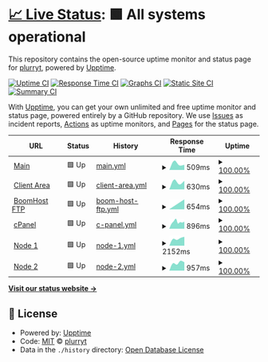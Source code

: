 # [📈 Live Status](https://pythoniaweb.github.io/boomstatus): <!--live status--> **🟩 All systems operational**

This repository contains the open-source uptime monitor and status page for [plurryt](https://fireurl.ga), powered by [Upptime](https://github.com/upptime/upptime).

[![Uptime CI](https://github.com/pythoniaweb/boomstatus/workflows/Uptime%20CI/badge.svg)](https://github.com/pythoniaweb/boomstatus/actions?query=workflow%3A%22Uptime+CI%22)
[![Response Time CI](https://github.com/pythoniaweb/boomstatus/workflows/Response%20Time%20CI/badge.svg)](https://github.com/pythoniaweb/boomstatus/actions?query=workflow%3A%22Response+Time+CI%22)
[![Graphs CI](https://github.com/pythoniaweb/boomstatus/workflows/Graphs%20CI/badge.svg)](https://github.com/pythoniaweb/boomstatus/actions?query=workflow%3A%22Graphs+CI%22)
[![Static Site CI](https://github.com/pythoniaweb/boomstatus/workflows/Static%20Site%20CI/badge.svg)](https://github.com/pythoniaweb/boomstatus/actions?query=workflow%3A%22Static+Site+CI%22)
[![Summary CI](https://github.com/pythoniaweb/boomstatus/workflows/Summary%20CI/badge.svg)](https://github.com/pythoniaweb/boomstatus/actions?query=workflow%3A%22Summary+CI%22)

With [Upptime](https://upptime.js.org), you can get your own unlimited and free uptime monitor and status page, powered entirely by a GitHub repository. We use [Issues](https://github.com/pythoniaweb/boomstatus/issues) as incident reports, [Actions](https://github.com/pythoniaweb/boomstatus/actions) as uptime monitors, and [Pages](https://pythoniaweb.github.io/boomstatus) for the status page.

<!--start: status pages-->
<!-- This summary is generated by Upptime (https://github.com/upptime/upptime) -->
<!-- Do not edit this manually, your changes will be overwritten -->
<!-- prettier-ignore -->
| URL | Status | History | Response Time | Uptime |
| --- | ------ | ------- | ------------- | ------ |
| <img alt="" src="https://favicons.githubusercontent.com/boomhost.ml" height="13"> [Main](http://boomhost.ml/index.php) | 🟩 Up | [main.yml](https://github.com/pythoniaweb/status/commits/HEAD/history/main.yml) | <details><summary><img alt="Response time graph" src="./graphs/main/response-time-week.png" height="20"> 509ms</summary><br><a href="https://pythoniaweb.github.io/boomstatus/history/main"><img alt="Response time 509" src="https://img.shields.io/endpoint?url=https%3A%2F%2Fraw.githubusercontent.com%2Fpythoniaweb%2Fstatus%2FHEAD%2Fapi%2Fmain%2Fresponse-time.json"></a><br><a href="https://pythoniaweb.github.io/boomstatus/history/main"><img alt="24-hour response time 509" src="https://img.shields.io/endpoint?url=https%3A%2F%2Fraw.githubusercontent.com%2Fpythoniaweb%2Fstatus%2FHEAD%2Fapi%2Fmain%2Fresponse-time-day.json"></a><br><a href="https://pythoniaweb.github.io/boomstatus/history/main"><img alt="7-day response time 509" src="https://img.shields.io/endpoint?url=https%3A%2F%2Fraw.githubusercontent.com%2Fpythoniaweb%2Fstatus%2FHEAD%2Fapi%2Fmain%2Fresponse-time-week.json"></a><br><a href="https://pythoniaweb.github.io/boomstatus/history/main"><img alt="30-day response time 509" src="https://img.shields.io/endpoint?url=https%3A%2F%2Fraw.githubusercontent.com%2Fpythoniaweb%2Fstatus%2FHEAD%2Fapi%2Fmain%2Fresponse-time-month.json"></a><br><a href="https://pythoniaweb.github.io/boomstatus/history/main"><img alt="1-year response time 509" src="https://img.shields.io/endpoint?url=https%3A%2F%2Fraw.githubusercontent.com%2Fpythoniaweb%2Fstatus%2FHEAD%2Fapi%2Fmain%2Fresponse-time-year.json"></a></details> | <details><summary><a href="https://pythoniaweb.github.io/boomstatus/history/main">100.00%</a></summary><a href="https://pythoniaweb.github.io/boomstatus/history/main"><img alt="All-time uptime 100.00%" src="https://img.shields.io/endpoint?url=https%3A%2F%2Fraw.githubusercontent.com%2Fpythoniaweb%2Fstatus%2FHEAD%2Fapi%2Fmain%2Fuptime.json"></a><br><a href="https://pythoniaweb.github.io/boomstatus/history/main"><img alt="24-hour uptime 100.00%" src="https://img.shields.io/endpoint?url=https%3A%2F%2Fraw.githubusercontent.com%2Fpythoniaweb%2Fstatus%2FHEAD%2Fapi%2Fmain%2Fuptime-day.json"></a><br><a href="https://pythoniaweb.github.io/boomstatus/history/main"><img alt="7-day uptime 100.00%" src="https://img.shields.io/endpoint?url=https%3A%2F%2Fraw.githubusercontent.com%2Fpythoniaweb%2Fstatus%2FHEAD%2Fapi%2Fmain%2Fuptime-week.json"></a><br><a href="https://pythoniaweb.github.io/boomstatus/history/main"><img alt="30-day uptime 100.00%" src="https://img.shields.io/endpoint?url=https%3A%2F%2Fraw.githubusercontent.com%2Fpythoniaweb%2Fstatus%2FHEAD%2Fapi%2Fmain%2Fuptime-month.json"></a><br><a href="https://pythoniaweb.github.io/boomstatus/history/main"><img alt="1-year uptime 100.00%" src="https://img.shields.io/endpoint?url=https%3A%2F%2Fraw.githubusercontent.com%2Fpythoniaweb%2Fstatus%2FHEAD%2Fapi%2Fmain%2Fuptime-year.json"></a></details>
| <img alt="" src="https://favicons.githubusercontent.com/area.boomhost.ml" height="13"> [Client Area](http://area.boomhost.ml/login.php) | 🟩 Up | [client-area.yml](https://github.com/pythoniaweb/status/commits/HEAD/history/client-area.yml) | <details><summary><img alt="Response time graph" src="./graphs/client-area/response-time-week.png" height="20"> 630ms</summary><br><a href="https://pythoniaweb.github.io/boomstatus/history/client-area"><img alt="Response time 630" src="https://img.shields.io/endpoint?url=https%3A%2F%2Fraw.githubusercontent.com%2Fpythoniaweb%2Fstatus%2FHEAD%2Fapi%2Fclient-area%2Fresponse-time.json"></a><br><a href="https://pythoniaweb.github.io/boomstatus/history/client-area"><img alt="24-hour response time 630" src="https://img.shields.io/endpoint?url=https%3A%2F%2Fraw.githubusercontent.com%2Fpythoniaweb%2Fstatus%2FHEAD%2Fapi%2Fclient-area%2Fresponse-time-day.json"></a><br><a href="https://pythoniaweb.github.io/boomstatus/history/client-area"><img alt="7-day response time 630" src="https://img.shields.io/endpoint?url=https%3A%2F%2Fraw.githubusercontent.com%2Fpythoniaweb%2Fstatus%2FHEAD%2Fapi%2Fclient-area%2Fresponse-time-week.json"></a><br><a href="https://pythoniaweb.github.io/boomstatus/history/client-area"><img alt="30-day response time 630" src="https://img.shields.io/endpoint?url=https%3A%2F%2Fraw.githubusercontent.com%2Fpythoniaweb%2Fstatus%2FHEAD%2Fapi%2Fclient-area%2Fresponse-time-month.json"></a><br><a href="https://pythoniaweb.github.io/boomstatus/history/client-area"><img alt="1-year response time 630" src="https://img.shields.io/endpoint?url=https%3A%2F%2Fraw.githubusercontent.com%2Fpythoniaweb%2Fstatus%2FHEAD%2Fapi%2Fclient-area%2Fresponse-time-year.json"></a></details> | <details><summary><a href="https://pythoniaweb.github.io/boomstatus/history/client-area">100.00%</a></summary><a href="https://pythoniaweb.github.io/boomstatus/history/client-area"><img alt="All-time uptime 100.00%" src="https://img.shields.io/endpoint?url=https%3A%2F%2Fraw.githubusercontent.com%2Fpythoniaweb%2Fstatus%2FHEAD%2Fapi%2Fclient-area%2Fuptime.json"></a><br><a href="https://pythoniaweb.github.io/boomstatus/history/client-area"><img alt="24-hour uptime 100.00%" src="https://img.shields.io/endpoint?url=https%3A%2F%2Fraw.githubusercontent.com%2Fpythoniaweb%2Fstatus%2FHEAD%2Fapi%2Fclient-area%2Fuptime-day.json"></a><br><a href="https://pythoniaweb.github.io/boomstatus/history/client-area"><img alt="7-day uptime 100.00%" src="https://img.shields.io/endpoint?url=https%3A%2F%2Fraw.githubusercontent.com%2Fpythoniaweb%2Fstatus%2FHEAD%2Fapi%2Fclient-area%2Fuptime-week.json"></a><br><a href="https://pythoniaweb.github.io/boomstatus/history/client-area"><img alt="30-day uptime 100.00%" src="https://img.shields.io/endpoint?url=https%3A%2F%2Fraw.githubusercontent.com%2Fpythoniaweb%2Fstatus%2FHEAD%2Fapi%2Fclient-area%2Fuptime-month.json"></a><br><a href="https://pythoniaweb.github.io/boomstatus/history/client-area"><img alt="1-year uptime 100.00%" src="https://img.shields.io/endpoint?url=https%3A%2F%2Fraw.githubusercontent.com%2Fpythoniaweb%2Fstatus%2FHEAD%2Fapi%2Fclient-area%2Fuptime-year.json"></a></details>
| <img alt="" src="https://favicons.githubusercontent.com/mftp.boomhost.ml" height="13"> [BoomHost FTP](http://mftp.boomhost.ml) | 🟩 Up | [boom-host-ftp.yml](https://github.com/pythoniaweb/status/commits/HEAD/history/boom-host-ftp.yml) | <details><summary><img alt="Response time graph" src="./graphs/boom-host-ftp/response-time-week.png" height="20"> 654ms</summary><br><a href="https://pythoniaweb.github.io/boomstatus/history/boom-host-ftp"><img alt="Response time 654" src="https://img.shields.io/endpoint?url=https%3A%2F%2Fraw.githubusercontent.com%2Fpythoniaweb%2Fstatus%2FHEAD%2Fapi%2Fboom-host-ftp%2Fresponse-time.json"></a><br><a href="https://pythoniaweb.github.io/boomstatus/history/boom-host-ftp"><img alt="24-hour response time 654" src="https://img.shields.io/endpoint?url=https%3A%2F%2Fraw.githubusercontent.com%2Fpythoniaweb%2Fstatus%2FHEAD%2Fapi%2Fboom-host-ftp%2Fresponse-time-day.json"></a><br><a href="https://pythoniaweb.github.io/boomstatus/history/boom-host-ftp"><img alt="7-day response time 654" src="https://img.shields.io/endpoint?url=https%3A%2F%2Fraw.githubusercontent.com%2Fpythoniaweb%2Fstatus%2FHEAD%2Fapi%2Fboom-host-ftp%2Fresponse-time-week.json"></a><br><a href="https://pythoniaweb.github.io/boomstatus/history/boom-host-ftp"><img alt="30-day response time 654" src="https://img.shields.io/endpoint?url=https%3A%2F%2Fraw.githubusercontent.com%2Fpythoniaweb%2Fstatus%2FHEAD%2Fapi%2Fboom-host-ftp%2Fresponse-time-month.json"></a><br><a href="https://pythoniaweb.github.io/boomstatus/history/boom-host-ftp"><img alt="1-year response time 654" src="https://img.shields.io/endpoint?url=https%3A%2F%2Fraw.githubusercontent.com%2Fpythoniaweb%2Fstatus%2FHEAD%2Fapi%2Fboom-host-ftp%2Fresponse-time-year.json"></a></details> | <details><summary><a href="https://pythoniaweb.github.io/boomstatus/history/boom-host-ftp">100.00%</a></summary><a href="https://pythoniaweb.github.io/boomstatus/history/boom-host-ftp"><img alt="All-time uptime 100.00%" src="https://img.shields.io/endpoint?url=https%3A%2F%2Fraw.githubusercontent.com%2Fpythoniaweb%2Fstatus%2FHEAD%2Fapi%2Fboom-host-ftp%2Fuptime.json"></a><br><a href="https://pythoniaweb.github.io/boomstatus/history/boom-host-ftp"><img alt="24-hour uptime 100.00%" src="https://img.shields.io/endpoint?url=https%3A%2F%2Fraw.githubusercontent.com%2Fpythoniaweb%2Fstatus%2FHEAD%2Fapi%2Fboom-host-ftp%2Fuptime-day.json"></a><br><a href="https://pythoniaweb.github.io/boomstatus/history/boom-host-ftp"><img alt="7-day uptime 100.00%" src="https://img.shields.io/endpoint?url=https%3A%2F%2Fraw.githubusercontent.com%2Fpythoniaweb%2Fstatus%2FHEAD%2Fapi%2Fboom-host-ftp%2Fuptime-week.json"></a><br><a href="https://pythoniaweb.github.io/boomstatus/history/boom-host-ftp"><img alt="30-day uptime 100.00%" src="https://img.shields.io/endpoint?url=https%3A%2F%2Fraw.githubusercontent.com%2Fpythoniaweb%2Fstatus%2FHEAD%2Fapi%2Fboom-host-ftp%2Fuptime-month.json"></a><br><a href="https://pythoniaweb.github.io/boomstatus/history/boom-host-ftp"><img alt="1-year uptime 100.00%" src="https://img.shields.io/endpoint?url=https%3A%2F%2Fraw.githubusercontent.com%2Fpythoniaweb%2Fstatus%2FHEAD%2Fapi%2Fboom-host-ftp%2Fuptime-year.json"></a></details>
| <img alt="" src="https://favicons.githubusercontent.com/cpanel.boomhost.ml" height="13"> [cPanel](https://cpanel.boomhost.ml) | 🟩 Up | [c-panel.yml](https://github.com/pythoniaweb/status/commits/HEAD/history/c-panel.yml) | <details><summary><img alt="Response time graph" src="./graphs/c-panel/response-time-week.png" height="20"> 896ms</summary><br><a href="https://pythoniaweb.github.io/boomstatus/history/c-panel"><img alt="Response time 896" src="https://img.shields.io/endpoint?url=https%3A%2F%2Fraw.githubusercontent.com%2Fpythoniaweb%2Fstatus%2FHEAD%2Fapi%2Fc-panel%2Fresponse-time.json"></a><br><a href="https://pythoniaweb.github.io/boomstatus/history/c-panel"><img alt="24-hour response time 896" src="https://img.shields.io/endpoint?url=https%3A%2F%2Fraw.githubusercontent.com%2Fpythoniaweb%2Fstatus%2FHEAD%2Fapi%2Fc-panel%2Fresponse-time-day.json"></a><br><a href="https://pythoniaweb.github.io/boomstatus/history/c-panel"><img alt="7-day response time 896" src="https://img.shields.io/endpoint?url=https%3A%2F%2Fraw.githubusercontent.com%2Fpythoniaweb%2Fstatus%2FHEAD%2Fapi%2Fc-panel%2Fresponse-time-week.json"></a><br><a href="https://pythoniaweb.github.io/boomstatus/history/c-panel"><img alt="30-day response time 896" src="https://img.shields.io/endpoint?url=https%3A%2F%2Fraw.githubusercontent.com%2Fpythoniaweb%2Fstatus%2FHEAD%2Fapi%2Fc-panel%2Fresponse-time-month.json"></a><br><a href="https://pythoniaweb.github.io/boomstatus/history/c-panel"><img alt="1-year response time 896" src="https://img.shields.io/endpoint?url=https%3A%2F%2Fraw.githubusercontent.com%2Fpythoniaweb%2Fstatus%2FHEAD%2Fapi%2Fc-panel%2Fresponse-time-year.json"></a></details> | <details><summary><a href="https://pythoniaweb.github.io/boomstatus/history/c-panel">100.00%</a></summary><a href="https://pythoniaweb.github.io/boomstatus/history/c-panel"><img alt="All-time uptime 100.00%" src="https://img.shields.io/endpoint?url=https%3A%2F%2Fraw.githubusercontent.com%2Fpythoniaweb%2Fstatus%2FHEAD%2Fapi%2Fc-panel%2Fuptime.json"></a><br><a href="https://pythoniaweb.github.io/boomstatus/history/c-panel"><img alt="24-hour uptime 100.00%" src="https://img.shields.io/endpoint?url=https%3A%2F%2Fraw.githubusercontent.com%2Fpythoniaweb%2Fstatus%2FHEAD%2Fapi%2Fc-panel%2Fuptime-day.json"></a><br><a href="https://pythoniaweb.github.io/boomstatus/history/c-panel"><img alt="7-day uptime 100.00%" src="https://img.shields.io/endpoint?url=https%3A%2F%2Fraw.githubusercontent.com%2Fpythoniaweb%2Fstatus%2FHEAD%2Fapi%2Fc-panel%2Fuptime-week.json"></a><br><a href="https://pythoniaweb.github.io/boomstatus/history/c-panel"><img alt="30-day uptime 100.00%" src="https://img.shields.io/endpoint?url=https%3A%2F%2Fraw.githubusercontent.com%2Fpythoniaweb%2Fstatus%2FHEAD%2Fapi%2Fc-panel%2Fuptime-month.json"></a><br><a href="https://pythoniaweb.github.io/boomstatus/history/c-panel"><img alt="1-year uptime 100.00%" src="https://img.shields.io/endpoint?url=https%3A%2F%2Fraw.githubusercontent.com%2Fpythoniaweb%2Fstatus%2FHEAD%2Fapi%2Fc-panel%2Fuptime-year.json"></a></details>
| <img alt="" src="https://favicons.githubusercontent.com/order.boomhost.ml" height="13"> [Node 1](http://order.boomhost.ml) | 🟩 Up | [node-1.yml](https://github.com/pythoniaweb/status/commits/HEAD/history/node-1.yml) | <details><summary><img alt="Response time graph" src="./graphs/node-1/response-time-week.png" height="20"> 2152ms</summary><br><a href="https://pythoniaweb.github.io/boomstatus/history/node-1"><img alt="Response time 2152" src="https://img.shields.io/endpoint?url=https%3A%2F%2Fraw.githubusercontent.com%2Fpythoniaweb%2Fstatus%2FHEAD%2Fapi%2Fnode-1%2Fresponse-time.json"></a><br><a href="https://pythoniaweb.github.io/boomstatus/history/node-1"><img alt="24-hour response time 2152" src="https://img.shields.io/endpoint?url=https%3A%2F%2Fraw.githubusercontent.com%2Fpythoniaweb%2Fstatus%2FHEAD%2Fapi%2Fnode-1%2Fresponse-time-day.json"></a><br><a href="https://pythoniaweb.github.io/boomstatus/history/node-1"><img alt="7-day response time 2152" src="https://img.shields.io/endpoint?url=https%3A%2F%2Fraw.githubusercontent.com%2Fpythoniaweb%2Fstatus%2FHEAD%2Fapi%2Fnode-1%2Fresponse-time-week.json"></a><br><a href="https://pythoniaweb.github.io/boomstatus/history/node-1"><img alt="30-day response time 2152" src="https://img.shields.io/endpoint?url=https%3A%2F%2Fraw.githubusercontent.com%2Fpythoniaweb%2Fstatus%2FHEAD%2Fapi%2Fnode-1%2Fresponse-time-month.json"></a><br><a href="https://pythoniaweb.github.io/boomstatus/history/node-1"><img alt="1-year response time 2152" src="https://img.shields.io/endpoint?url=https%3A%2F%2Fraw.githubusercontent.com%2Fpythoniaweb%2Fstatus%2FHEAD%2Fapi%2Fnode-1%2Fresponse-time-year.json"></a></details> | <details><summary><a href="https://pythoniaweb.github.io/boomstatus/history/node-1">100.00%</a></summary><a href="https://pythoniaweb.github.io/boomstatus/history/node-1"><img alt="All-time uptime 100.00%" src="https://img.shields.io/endpoint?url=https%3A%2F%2Fraw.githubusercontent.com%2Fpythoniaweb%2Fstatus%2FHEAD%2Fapi%2Fnode-1%2Fuptime.json"></a><br><a href="https://pythoniaweb.github.io/boomstatus/history/node-1"><img alt="24-hour uptime 100.00%" src="https://img.shields.io/endpoint?url=https%3A%2F%2Fraw.githubusercontent.com%2Fpythoniaweb%2Fstatus%2FHEAD%2Fapi%2Fnode-1%2Fuptime-day.json"></a><br><a href="https://pythoniaweb.github.io/boomstatus/history/node-1"><img alt="7-day uptime 100.00%" src="https://img.shields.io/endpoint?url=https%3A%2F%2Fraw.githubusercontent.com%2Fpythoniaweb%2Fstatus%2FHEAD%2Fapi%2Fnode-1%2Fuptime-week.json"></a><br><a href="https://pythoniaweb.github.io/boomstatus/history/node-1"><img alt="30-day uptime 100.00%" src="https://img.shields.io/endpoint?url=https%3A%2F%2Fraw.githubusercontent.com%2Fpythoniaweb%2Fstatus%2FHEAD%2Fapi%2Fnode-1%2Fuptime-month.json"></a><br><a href="https://pythoniaweb.github.io/boomstatus/history/node-1"><img alt="1-year uptime 100.00%" src="https://img.shields.io/endpoint?url=https%3A%2F%2Fraw.githubusercontent.com%2Fpythoniaweb%2Fstatus%2FHEAD%2Fapi%2Fnode-1%2Fuptime-year.json"></a></details>
| <img alt="" src="https://favicons.githubusercontent.com/order.boomhost.ml" height="13"> [Node 2](http://order.boomhost.ml) | 🟩 Up | [node-2.yml](https://github.com/pythoniaweb/status/commits/HEAD/history/node-2.yml) | <details><summary><img alt="Response time graph" src="./graphs/node-2/response-time-week.png" height="20"> 957ms</summary><br><a href="https://pythoniaweb.github.io/boomstatus/history/node-2"><img alt="Response time 957" src="https://img.shields.io/endpoint?url=https%3A%2F%2Fraw.githubusercontent.com%2Fpythoniaweb%2Fstatus%2FHEAD%2Fapi%2Fnode-2%2Fresponse-time.json"></a><br><a href="https://pythoniaweb.github.io/boomstatus/history/node-2"><img alt="24-hour response time 957" src="https://img.shields.io/endpoint?url=https%3A%2F%2Fraw.githubusercontent.com%2Fpythoniaweb%2Fstatus%2FHEAD%2Fapi%2Fnode-2%2Fresponse-time-day.json"></a><br><a href="https://pythoniaweb.github.io/boomstatus/history/node-2"><img alt="7-day response time 957" src="https://img.shields.io/endpoint?url=https%3A%2F%2Fraw.githubusercontent.com%2Fpythoniaweb%2Fstatus%2FHEAD%2Fapi%2Fnode-2%2Fresponse-time-week.json"></a><br><a href="https://pythoniaweb.github.io/boomstatus/history/node-2"><img alt="30-day response time 957" src="https://img.shields.io/endpoint?url=https%3A%2F%2Fraw.githubusercontent.com%2Fpythoniaweb%2Fstatus%2FHEAD%2Fapi%2Fnode-2%2Fresponse-time-month.json"></a><br><a href="https://pythoniaweb.github.io/boomstatus/history/node-2"><img alt="1-year response time 957" src="https://img.shields.io/endpoint?url=https%3A%2F%2Fraw.githubusercontent.com%2Fpythoniaweb%2Fstatus%2FHEAD%2Fapi%2Fnode-2%2Fresponse-time-year.json"></a></details> | <details><summary><a href="https://pythoniaweb.github.io/boomstatus/history/node-2">100.00%</a></summary><a href="https://pythoniaweb.github.io/boomstatus/history/node-2"><img alt="All-time uptime 100.00%" src="https://img.shields.io/endpoint?url=https%3A%2F%2Fraw.githubusercontent.com%2Fpythoniaweb%2Fstatus%2FHEAD%2Fapi%2Fnode-2%2Fuptime.json"></a><br><a href="https://pythoniaweb.github.io/boomstatus/history/node-2"><img alt="24-hour uptime 100.00%" src="https://img.shields.io/endpoint?url=https%3A%2F%2Fraw.githubusercontent.com%2Fpythoniaweb%2Fstatus%2FHEAD%2Fapi%2Fnode-2%2Fuptime-day.json"></a><br><a href="https://pythoniaweb.github.io/boomstatus/history/node-2"><img alt="7-day uptime 100.00%" src="https://img.shields.io/endpoint?url=https%3A%2F%2Fraw.githubusercontent.com%2Fpythoniaweb%2Fstatus%2FHEAD%2Fapi%2Fnode-2%2Fuptime-week.json"></a><br><a href="https://pythoniaweb.github.io/boomstatus/history/node-2"><img alt="30-day uptime 100.00%" src="https://img.shields.io/endpoint?url=https%3A%2F%2Fraw.githubusercontent.com%2Fpythoniaweb%2Fstatus%2FHEAD%2Fapi%2Fnode-2%2Fuptime-month.json"></a><br><a href="https://pythoniaweb.github.io/boomstatus/history/node-2"><img alt="1-year uptime 100.00%" src="https://img.shields.io/endpoint?url=https%3A%2F%2Fraw.githubusercontent.com%2Fpythoniaweb%2Fstatus%2FHEAD%2Fapi%2Fnode-2%2Fuptime-year.json"></a></details>

<!--end: status pages-->

[**Visit our status website →**](https://pythoniaweb.github.io/boomstatus)

## 📄 License

- Powered by: [Upptime](https://github.com/upptime/upptime)
- Code: [MIT](./LICENSE) © [plurryt](https://fireurl.ga)
- Data in the `./history` directory: [Open Database License](https://opendatacommons.org/licenses/odbl/1-0/)
